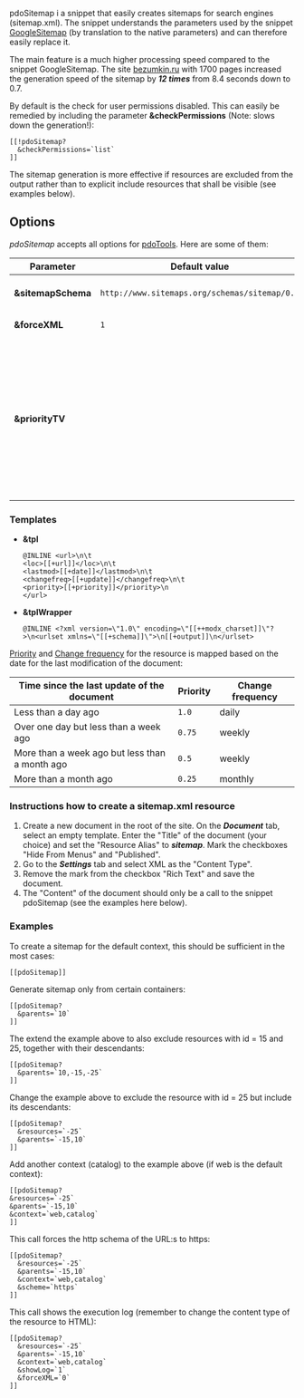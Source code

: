 pdoSitemap i a snippet that easily creates sitemaps for search engines (sitemap.xml). The snippet understands the parameters used by the snippet [GoogleSitemap][1] (by translation to the native parameters) and can therefore easily replace it.

The main feature is a much higher processing speed compared to the snippet GoogleSitemap. The site [bezumkin.ru][2] with 1700 pages increased the generation speed of the sitemap by ***12 times*** from 8.4 seconds down to 0.7.

By default is the check for user permissions disabled. This can easily be remedied by including the parameter **&checkPermissions** (Note: slows down the generation!):

```modx
[[!pdoSitemap?
  &checkPermissions=`list`
]]
```

The sitemap generation is more effective if resources are excluded from the output rather than to explicit include resources that shall be visible (see examples below).

## Options

*pdoSitemap* accepts all options for [pdoTools][3]. Here are some of them:

Parameter          | Default value                                 | Description
-------------------|-----------------------------------------------|----------------------------------------------------------------------------------------------------------------------------------------------------------
**&sitemapSchema** | `http://www.sitemaps.org/schemas/sitemap/0.9` | The scheme used for the sitemap.
**&forceXML**      | `1`                                           | Force output as XML.
**&priorityTV**    |                                               | An optional field that indicates the [priority][4] of the resource. The template variable stated here must also be added to the parameter **&includeTVs**

### Templates

* **&tpl**

  ```modx
  @INLINE <url>\n\t
  <loc>[[+url]]</loc>\n\t
  <lastmod>[[+date]]</lastmod>\n\t
  <changefreq>[[+update]]</changefreq>\n\t
  <priority>[[+priority]]</priority>\n
  </url>
  ```

* **&tplWrapper**

  ```modx
  @INLINE <?xml version=\"1.0\" encoding=\"[[++modx_charset]]\"?>\n<urlset xmlns=\"[[+schema]]\">\n[[+output]]\n</urlset>
  ```

[Priority][4] and [Change frequency][5] for the resource is mapped based on the date for the last modification of the document:

Time since the last update of the document     | Priority | Change frequency
-----------------------------------------------|----------|-----------------
Less than a day ago                            | `1.0`    | daily
Over one day but less than a week ago          | `0.75`   | weekly
More than a week ago but less than a month ago | `0.5`    | weekly
More than a month ago                          | `0.25`   | monthly

### Instructions how to create a sitemap.xml resource

1. Create a new document in the root of the site. On the ***Document*** tab, select an empty template. Enter the "Title" of the document (your choice) and set the "Resource Alias" to ***sitemap***. Mark the checkboxes "Hide From Menus" and "Published".
2. Go to the ***Settings*** tab and select XML as the "Content Type".
3. Remove the mark from the checkbox "Rich Text" and save the document.
4. The "Content" of the document should only be a call to the snippet pdoSitemap (see the examples here below).

### Examples

To create a sitemap for the default context, this should be sufficient in the most cases:

```modx
[[pdoSitemap]]
```

Generate sitemap only from certain containers:

```modx
[[pdoSitemap?
  &parents=`10`
]]
```

The extend the example above to also exclude resources with id = 15 and 25, together with their descendants:

```modx
[[pdoSitemap?
  &parents=`10,-15,-25`
]]
```

Change the example above to exclude the resource with id = 25 but include its descendants:

```modx
[[pdoSitemap?
  &resources=`-25`
  &parents=`-15,10`
]]
```

Add another context (catalog) to the example above (if web is the default context):

```modx
[[pdoSitemap?
&resources=`-25`
&parents=`-15,10`
&context=`web,catalog`
]]
```

This call forces the http schema of the URL:s to https:

```modx
[[pdoSitemap?
  &resources=`-25`
  &parents=`-15,10`
  &context=`web,catalog`
  &scheme=`https`
]]
```

This call shows the execution log (remember to change the content type of the resource to HTML):

```modx
[[pdoSitemap?
  &resources=`-25`
  &parents=`-15,10`
  &context=`web,catalog`
  &showLog=`1`
  &forceXML=`0`
]]
```

[1]: http://rtfm.modx.com/extras/revo/googlesitemap
[2]: http://bezumkin.ru/sitemap.xml
[3]: /en/components/01_pdoTools/04_General_settings.md
[4]: http://www.sitemaps.org/protocol.html#prioritydef
[5]: http://www.sitemaps.org/protocol.html#changefreqdef
